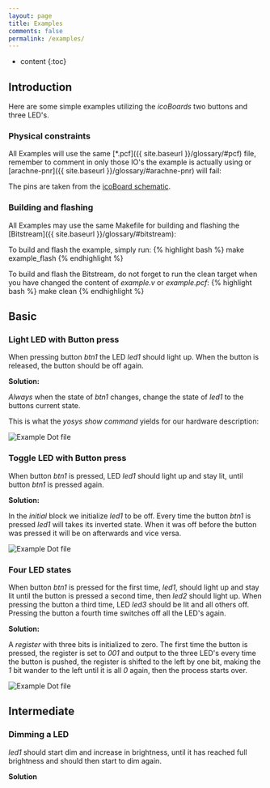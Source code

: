```yaml
---
layout: page
title: Examples
comments: false
permalink: /examples/
---
```


* content
{:toc}

## Introduction
Here are some simple examples utilizing the *icoBoards* two buttons and three LED's.

### Physical constraints
All Examples will use the same [*.pcf]({{ site.baseurl }}/glossary/#pcf) file, remember to comment in only those IO's the example is actually using or [arachne-pnr]({{ site.baseurl }}/glossary/#arachne-pnr) will fail:

<script src="https://gist.github.com/stylesuxx/98d91cac2c3b7dc0fcd6.js"></script>

The pins are taken from the [icoBoard schematic](http://downloads.amescon.com/icoboard.pdf).

### Building and flashing
All Examples may use the same Makefile for building and flashing the [Bitstream]({{ site.baseurl }}/glossary/#bitstream):

<script src="https://gist.github.com/stylesuxx/0bc913943fc388ee65da.js"></script>

To build and flash the example, simply run:
{% highlight bash %}
make example_flash
{% endhighlight %}

To build and flash the Bitstream, do not forget to run the clean target when you have changed the content of *example.v* or *example.pcf*:
{% highlight bash %}
make clean
{% endhighlight %}

## Basic

### Light LED with Button press
When pressing button *btn1* the LED *led1* should light up. When the button is released, the button should be off again.

**Solution:**
<script src="https://gist.github.com/stylesuxx/89837e196d55a8866e58.js"></script>
*Always* when the state of *btn1* changes, change the state of *led1* to the buttons current state.

This is what the *yosys show command* yields for our hardware description:

![Example Dot file](http://i.imgur.com/E6r67Gz.png)

### Toggle LED with Button press
When button *btn1* is pressed, LED *led1* should light up and stay lit, until button *btn1* is pressed again.

**Solution:**
<script src="https://gist.github.com/stylesuxx/b90892deb67587cfa0c5.js"></script>
In the *initial* block we initialize *led1* to be off. Every time the button *btn1* is pressed *led1* will takes its inverted state. When it was off before the button was pressed it will be on afterwards and vice versa.

![Example Dot file](http://i.imgur.com/8847fF6.png)

### Four LED states
When button *btn1* is pressed for the first time, *led1*, should light up and stay lit until the button is pressed a second time, then *led2* should light up. When pressing the button a third time, LED *led3* should be lit and all others off. Pressing the button a fourth time switches off all the LED's again.

**Solution:**
<script src="https://gist.github.com/stylesuxx/dba7a64ba853aff43aa6.js"></script>
A *register* with three bits is initialized to zero. The first time the button is pressed, the register is set to *001* and output to the three LED's every time the button is pushed, the register is shifted to the left by one bit, making the *1* bit wander to the left until it is all *0* again, then the process starts over.

![Example Dot file](http://i.imgur.com/LzGrskO.png)

## Intermediate

### Dimming a LED
*led1* should start dim and increase in brightness, until it has reached full brightness and should then start to dim again.

**Solution**
